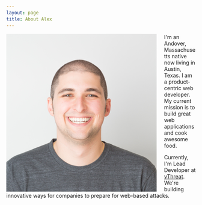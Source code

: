 ```yaml
---
layout: page
title: About Alex 
---
```


<img style='float:left; margin-right: 20px;' src="/assets/images/profile.png" alt='Headshot of Alex'>

I'm an Andover, Massachusetts native now living in Austin, Texas. I am a product-centric web developer. My current mission is to build great web applications and cook awesome food. 

Currently, I'm Lead Developer at <a href="https://www.vthreat.com/" target="_blank">vThreat</a>. We're building innovative ways for companies to prepare for web-based attacks. 
